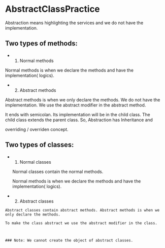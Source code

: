 # AbstractClassPractice

Abstraction means highlighting the services and we do not have the implementation. 

## Two types of methods:

 - 1) Normal methods
  
  Normal methods is when we declare the methods and have the implementation( logics).
  
  
  
  - 2) Abstract methods

  Abstract methods is when we only declare the methods. We do not have the implementation. We use the abstract modifier in the abstract method. 
  
  It ends with semicolan. Its implementation will be in the child class. The child class extends the parent class. So, Abstraction has Inheritance and
  
  overriding / overriden concept.
  
  
  ## Two types of classes:
  
  - 1) Normal classes

    Normal classes contain the normal methods. 
    
    Normal methods is when we declare the methods and have the implementation( logics). 
    
    
   - 2) Abstract classes
    
    Abstract classes contain abstract methods. Abstract methods is when we only declare the methods. 
    
    To make the class abstract we use the abstract modifier in the class.
    
    
   
    ### Note: We cannot create the object of abstract classes.
  
  
  
